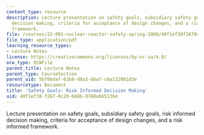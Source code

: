 ```yaml
---
content_type: resource
description: Lecture presentation on safety goals, subsidiary safety goals, risk informed
  decision making, criteria for acceptance of design changes, and a risk informed
  framework.
file: /courses/22-091-nuclear-reactor-safety-spring-2008/40f1ef38f2670c20668b0760ab6513b4_MIT22_091S08_lec12.pdf
file_type: application/pdf
learning_resource_types:
- Lecture Notes
license: https://creativecommons.org/licenses/by-nc-sa/4.0/
ocw_type: OCWFile
parent_title: Lecture Notes
parent_type: CourseSection
parent_uid: 5bf0bdaf-63b8-d8a3-bbaf-c6a132061d3e
resourcetype: Document
title: 'Safety Goals: Risk Informed Decision Making'
uid: 40f1ef38-f267-0c20-668b-0760ab6513b4
---
```

Lecture presentation on safety goals, subsidiary safety goals, risk informed decision making, criteria for acceptance of design changes, and a risk informed framework.